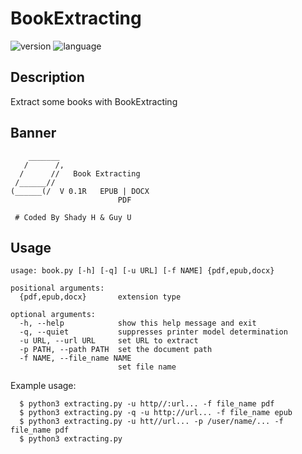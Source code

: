 # BookExtracting

![version](https://img.shields.io/badge/version-0.1-yellow.svg)
![language](https://img.shields.io/badge/language-python3%2B-green.svg)

## Description
Extract some books with BookExtracting
## Banner

        _______
       /      /,    
      /      //   Book Extracting
     /______//          
    (______(/  V 0.1R   EPUB | DOCX
                            PDF
     
     # Coded By Shady H & Guy U
   
## Usage
    usage: book.py [-h] [-q] [-u URL] [-f NAME] {pdf,epub,docx}
        
    positional arguments:
      {pdf,epub,docx}       extension type
            
    optional arguments:
      -h, --help            show this help message and exit
      -q, --quiet           suppresses printer model determination
      -u URL, --url URL     set URL to extract
      -p PATH, --path PATH  set the document path
      -f NAME, --file_name NAME
                            set file name
 Example usage:
 
      $ python3 extracting.py -u http//:url... -f file_name pdf
      $ python3 extracting.py -q -u http://url... -f file_name epub
      $ python3 extracting.py -u htt//url... -p /user/name/... -f file_name pdf
      $ python3 extracting.py 
